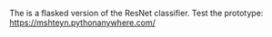The is a flasked version of the ResNet classifier. 
Test the prototype: https://mshteyn.pythonanywhere.com/
